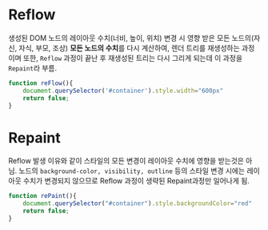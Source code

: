 # Reflow
생성된 DOM 노드의 레이아웃 수치(너비, 높이, 위치) 변경 시 영향 받은 모든 노드의(자신, 자식, 부모, 조상) **모든 노드의 수치**를 다시 계산하여, 렌더 트리를 재생성하는 과정이며 또한, ```Reflow``` 과정이 끝난 후 재생성된 트리는 다시 그리게 되는데 이 과정을 ```Repaint```라 부름.

```js
function reFlow(){
    document.querySelector('#container').style.width="600px"
    return false;
}

```

# Repaint
Reflow 발생 이유와 같이 스타일의 모든 변경이 레이아웃 수치에 영향을 받는것은 아님.
노드의 ```background-color, visibility, outline``` 등의 스타일 변경 시에는 레이아웃 수치가 변경되지 않으므로 Reflow 과정이 생략된 Repaint과정만 일어나게 됨.

```js
function rePaint(){
    document.querySelector("#container").style.backgroundColor="red"
    return false;
}

```